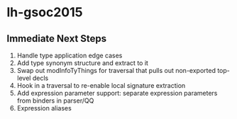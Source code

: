 # lh-gsoc2015

## Immediate Next Steps

 1. Handle type application edge cases
 1. Add type synonym structure and extract to it
 1. Swap out modInfoTyThings for traversal that pulls out non-exported
    top-level decls
 1. Hook in a traversal to re-enable local signature extraction
 1. Add expression parameter support: separate expression parameters from
    binders in parser/QQ
 1. Expression aliases

